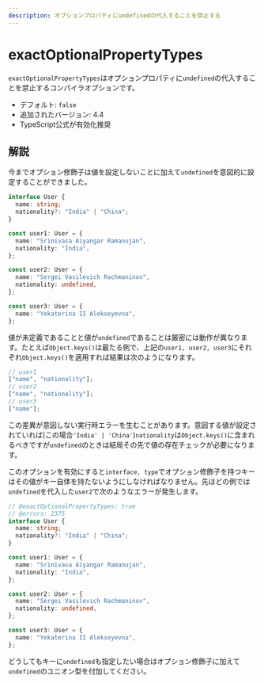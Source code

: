 ```yaml
---
description: オプションプロパティにundefinedの代入することを禁止する
---
```


# exactOptionalPropertyTypes

`exactOptionalPropertyTypes`はオプションプロパティに`undefined`の代入することを禁止するコンパイラオプションです。

- デフォルト: `false`
- 追加されたバージョン: 4.4
- TypeScript公式が有効化推奨

## 解説

今までオプション修飾子は値を設定しないことに加えて`undefined`を意図的に設定することができました。

```ts twoslash
interface User {
  name: string;
  nationality?: "India" | "China";
}

const user1: User = {
  name: "Srinivasa Aiyangar Ramanujan",
  nationality: "India",
};

const user2: User = {
  name: "Sergei Vasilevich Rachmaninov",
  nationality: undefined,
};

const user3: User = {
  name: "Yekaterina II Alekseyevna",
};
```

値が未定義であることと値が`undefined`であることは厳密には動作が異なります。たとえば`Object.keys()`は最たる例で、上記の`user1, user2, user3`にそれぞれ`Object.keys()`を適用すれば結果は次のようになります。

```ts twoslash
// user1
["name", "nationality"];
// user2
["name", "nationality"];
// user3
["name"];
```

この差異が意図しない実行時エラーを生むことがあります。意図する値が設定されていれば(この場合`'India' | 'China'`)`nationality`は`Object.keys()`に含まれるべきですが`undefined`のときは結局その先で値の存在チェックが必要になります。

このオプションを有効にすると`interface, type`でオプション修飾子を持つキーはその値がキー自体を持たないようにしなければなりません。先ほどの例では`undefined`を代入した`user2`で次のようなエラーが発生します。

```ts twoslash
// @exactOptionalPropertyTypes: true
// @errors: 2375
interface User {
  name: string;
  nationality?: "India" | "China";
}

const user1: User = {
  name: "Srinivasa Aiyangar Ramanujan",
  nationality: "India",
};

const user2: User = {
  name: "Sergei Vasilevich Rachmaninov",
  nationality: undefined,
};

const user3: User = {
  name: "Yekaterina II Alekseyevna",
};
```

どうしてもキーに`undefined`も指定したい場合はオプション修飾子に加えて`undefined`のユニオン型を付加してください。
